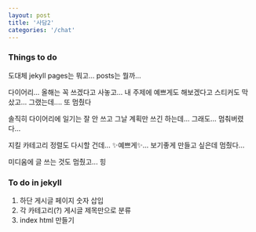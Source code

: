 ```yaml
---
layout: post
title: '사담2'
categories: '/chat'
---
```


### Things to do 

도대체 jekyll pages는 뭐고... posts는 뭘까...  

다이어리... 올해는 꼭 쓰겠다고 사놓고... 내 주제에 예쁘게도 해보겠다고 스티커도 막 샀고... 그랬는데....  또 멈췄다   

솔직히 다이어리에 일기는 잘 안 쓰고 그날 계획만 쓰긴 하는데... 그래도... 멈춰버렸다...

지킬 카테고리 정렬도 다시할 건데...  ✨예쁘게✨...  보기좋게 만들고 싶은데 멈췄다...  

미디움에 글 쓰는 것도 멈췄고... 힝   



### To do in jekyll

1. 하단 게시글 페이지 숫자 삽입 
2. 각 카테고리(?) 게시글 제목만으로 분류
3. index html 만들기


